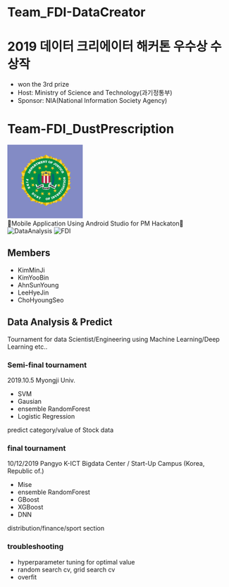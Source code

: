 # Team_FDI-DataCreator

# 2019 데이터 크리에이터 해커톤 우수상 수상작
* won the 3rd prize
* Host: Ministry of Science and Technology(과기정통부)
* Sponsor: NIA(National Information Society Agency)

# Team-FDI_DustPrescription
![badge](./img/FDI.png)
<br/>
🌟Mobile Application Using Android Studio for PM Hackaton🌟
<br/>
![DataAnalysis](https://img.shields.io/badge/DataAnalysis-JupyterNotebook-informational.svg)
![FDI](https://img.shields.io/badge/Team-FDI-darkgreen.svg)

## Members
* KimMinJi
* KimYooBin
* AhnSunYoung
* LeeHyeJin
* ChoHyoungSeo

## Data Analysis & Predict
Tournament for data Scientist/Engineering using Machine Learning/Deep Learning etc..

### Semi-final tournament
2019.10.5 Myongji Univ. 
* SVM
* Gausian
* ensemble RandomForest
* Logistic Regression


predict category/value of Stock data

### final tournament
10/12/2019 Pangyo K-ICT Bigdata Center / Start-Up Campus (Korea, Republic of.)
* Mise
* ensemble RandomForest
* GBoost
* XGBoost
* DNN


distribution/finance/sport section

### troubleshooting
* hyperparameter tuning for optimal value
* random search cv, grid search cv
* overfit
